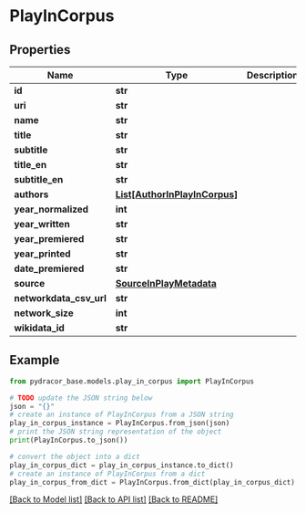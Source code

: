 # PlayInCorpus


## Properties

Name | Type | Description | Notes
------------ | ------------- | ------------- | -------------
**id** | **str** |  | 
**uri** | **str** |  | 
**name** | **str** |  | 
**title** | **str** |  | 
**subtitle** | **str** |  | [optional] 
**title_en** | **str** |  | [optional] 
**subtitle_en** | **str** |  | [optional] 
**authors** | [**List[AuthorInPlayInCorpus]**](AuthorInPlayInCorpus.md) |  | 
**year_normalized** | **int** |  | 
**year_written** | **str** |  | 
**year_premiered** | **str** |  | 
**year_printed** | **str** |  | 
**date_premiered** | **str** |  | [optional] 
**source** | [**SourceInPlayMetadata**](SourceInPlayMetadata.md) |  | [optional] 
**networkdata_csv_url** | **str** |  | 
**network_size** | **int** |  | 
**wikidata_id** | **str** |  | 

## Example

```python
from pydracor_base.models.play_in_corpus import PlayInCorpus

# TODO update the JSON string below
json = "{}"
# create an instance of PlayInCorpus from a JSON string
play_in_corpus_instance = PlayInCorpus.from_json(json)
# print the JSON string representation of the object
print(PlayInCorpus.to_json())

# convert the object into a dict
play_in_corpus_dict = play_in_corpus_instance.to_dict()
# create an instance of PlayInCorpus from a dict
play_in_corpus_from_dict = PlayInCorpus.from_dict(play_in_corpus_dict)
```
[[Back to Model list]](../README.md#documentation-for-models) [[Back to API list]](../README.md#documentation-for-api-endpoints) [[Back to README]](../README.md)


